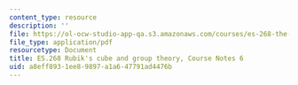 ```yaml
---
content_type: resource
description: ''
file: https://ol-ocw-studio-app-qa.s3.amazonaws.com/courses/es-268-the-mathematics-in-toys-and-games-spring-2010/a8eff8931ee89897a1a647791ad4476b_MITES_268S10_Ses6_Rubiks.pdf
file_type: application/pdf
resourcetype: Document
title: ES.268 Rubik's cube and group theory, Course Notes 6
uid: a8eff893-1ee8-9897-a1a6-47791ad4476b
---
```

